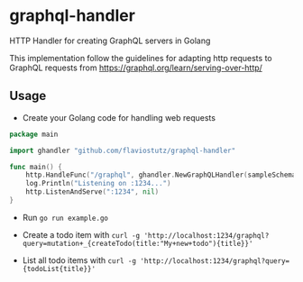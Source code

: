# graphql-handler

HTTP Handler for creating GraphQL servers in Golang

This implementation follow the guidelines for adapting http requests to GraphQL requests from https://graphql.org/learn/serving-over-http/

## Usage

* Create your Golang code for handling web requests

```go
package main

import ghandler "github.com/flaviostutz/graphql-handler"

func main() {
    http.HandleFunc("/graphql", ghandler.NewGraphQLHandler(sampleSchema(), true))
    log.Println("Listening on :1234...")
    http.ListenAndServe(":1234", nil)
}
```

* Run `go run example.go`

* Create a todo item with `curl -g 'http://localhost:1234/graphql?query=mutation+_{createTodo(title:"My+new+todo"){title}}'`

* List all todo items with `curl -g 'http://localhost:1234/graphql?query={todoList{title}}'`

